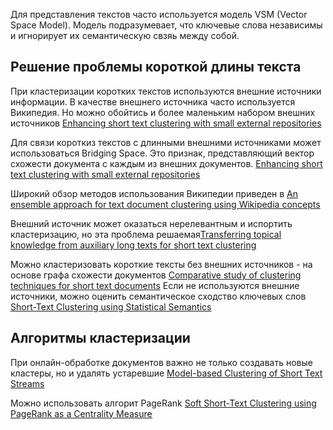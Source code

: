 Для представления текстов часто используется модель VSM (Vector Space Model). Модель подразумевает, что ключевые слова независимы и игнорирует их семантическую свзяь между собой.

## Решение проблемы короткой длины текста
При кластеризации коротких текстов используются внешние источники информации.
В качестве внешнего источника часто используется Википедия.
Но можно обойтись и более маленьким набором внешних источников [Enhancing short text clustering with small external repositories](zotero://select/library/items/5SR5GF8Z)

Для связи короткиз текстов с длинными внешними источниками может использоваться Bridging Space. Это признак, представляющий вектор схожести документа с каждым из внешних документов. [Enhancing short text clustering with small external repositories](zotero://select/library/items/5SR5GF8Z)

Широкий обзор методов использования Википедии приведен в [An ensemble approach for text document clustering using Wikipedia concepts](zotero://select/library/items/3GGETNTP)

Внешний источник может оказаться нерелевантным и испортить кластеризацию, но эта проблема решаемая[Transferring topical knowledge from auxiliary long texts for short text clustering](zotero://select/library/items/XL293IBX)

Можно кластеризовать короткие тексты без внешних источников - на основе графа схожести документов [Comparative study of clustering techniques for short text documents](zotero://select/library/items/HGJLRB9C)
Если не используются внешние источники, можно оценить семантическое сходство ключевых слов [Short-Text Clustering using Statistical Semantics](zotero://select/library/items/63IYSM9Z)

## Алгоритмы кластеризации

При онлайн-обработке документов важно не только создавать новые кластеры, но и удалять устаревшие [Model-based Clustering of Short Text Streams](zotero://select/library/items/8TFCM6VW)

Можно использовать алгорит PageRank [Soft Short-Text Clustering using PageRank as a Centrality Measure](zotero://select/library/items/NYZKFIKE)

